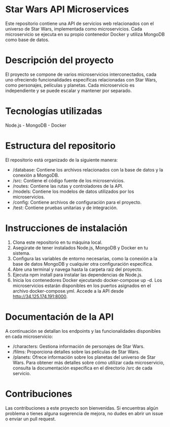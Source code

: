 # Star Wars API Microservices
Este repositorio contiene una API de servicios web relacionados con el universo de Star Wars, implementada como microservicios. Cada microservicio se ejecuta en su propio contenedor Docker y utiliza MongoDB como base de datos.

# Descripción del proyecto
El proyecto se compone de varios microservicios interconectados, cada uno ofreciendo funcionalidades específicas relacionadas con Star Wars, como personajes, películas y planetas. Cada microservicio es independiente y se puede escalar y mantener por separado.

# Tecnologías utilizadas
Node.js - MongoDB - Docker

# Estructura del repositorio
El repositorio está organizado de la siguiente manera:
- /database: Contiene los archivos relacionados con la base de datos y la conexión a MongoDB.
- /src: Contiene el código fuente de los microservicios.
- /routes: Contiene las rutas y controladores de la API.
- /models: Contiene los modelos de datos utilizados por los microservicios.
- /config: Contiene archivos de configuración para el proyecto.
- /test: Contiene pruebas unitarias y de integración.

# Instrucciones de instalación
1. Clona este repositorio en tu máquina local.
2. Asegúrate de tener instalados Node.js, MongoDB y Docker en tu sistema.
3. Configura las variables de entorno necesarias, como la conexión a la base de datos MongoDB y cualquier otra configuración específica.
4. Abre una terminal y navega hasta la carpeta raíz del proyecto.
5. Ejecuta npm install para instalar las dependencias de Node.js.
6. Inicia los contenedores Docker ejecutando docker-compose up -d.
Los microservicios estarán disponibles en los puertos asignados en el archivo docker-compose.yml.
Accede a la API desde http://34.125.174.191:8000.

# Documentación de la API
A continuación se detallan los endpoints y las funcionalidades disponibles en cada microservicio:

- /characters: Gestiona información de personajes de Star Wars.
- /films: Proporciona detalles sobre las películas de Star Wars.
- /planets: Ofrece información sobre los planetas del universo de Star Wars.
Para obtener más detalles sobre cómo utilizar cada microservicio, consulta la documentación específica en el directorio /src de cada servicio.

# Contribuciones
Las contribuciones a este proyecto son bienvenidas. Si encuentras algún problema o tienes alguna sugerencia de mejora, no dudes en abrir un issue o enviar un pull request.
